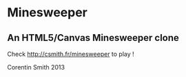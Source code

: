 # Minesweeper
## An HTML5/Canvas Minesweeper clone

Check http://csmith.fr/minesweeper to play !

Corentin Smith 2013
